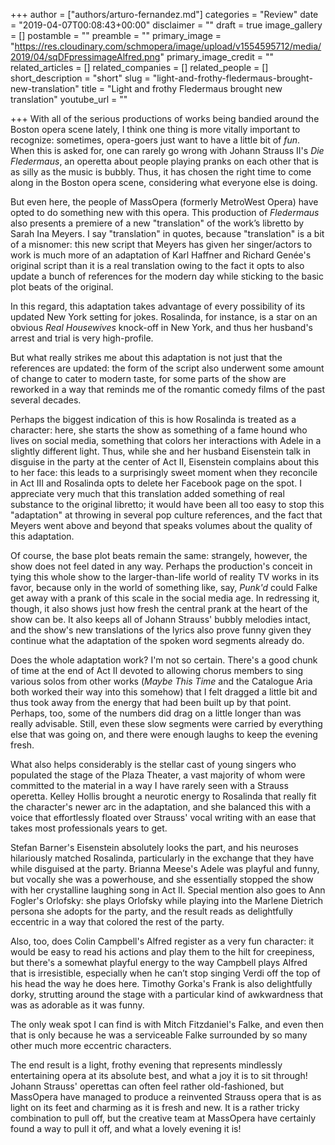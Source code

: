 +++
author = ["authors/arturo-fernandez.md"]
categories = "Review"
date = "2019-04-07T00:08:43+00:00"
disclaimer = ""
draft = true
image_gallery = []
postamble = ""
preamble = ""
primary_image = "https://res.cloudinary.com/schmopera/image/upload/v1554595712/media/2019/04/sqDFpressimageAlfred.png"
primary_image_credit = ""
related_articles = []
related_companies = []
related_people = []
short_description = "short"
slug = "light-and-frothy-fledermaus-brought-new-translation"
title = "Light and frothy Fledermaus brought new translation"
youtube_url = ""

+++
With all of the serious productions of works being bandied around the Boston opera scene lately, I think one thing is more vitally important to recognize: sometimes, opera-goers just want to have a little bit of _fun_. When this is asked for, one can rarely go wrong with Johann Strauss II's _Die Fledermaus_, an operetta about people playing pranks on each other that is as silly as the music is bubbly. Thus, it has chosen the right time to come along in the Boston opera scene, considering what everyone else is doing.

But even here, the people of MassOpera (formerly MetroWest Opera) have opted to do something new with this opera. This production of _Fledermaus_ also presents a premiere of a new "translation" of the work’s libretto by Sarah Ina Meyers. I say "translation" in quotes, because "translation" is a bit of a misnomer: this new script that Meyers has given her singer/actors to work is much more of an adaptation of Karl Haffner and Richard Genée's original script than it is a real translation owing to the fact it opts to also update a bunch of references for the modern day while sticking to the basic plot beats of the original. 

In this regard, this adaptation takes advantage of every possibility of its updated New York setting for jokes. Rosalinda, for instance, is a star on an obvious _Real Housewives_ knock-off in New York, and thus her husband's arrest and trial is very high-profile. 

But what really strikes me about this adaptation is not just that the references are updated: the form of the script also underwent some amount of change to cater to modern taste, for some parts of the show are reworked in a way that reminds me of the romantic comedy films of the past several decades. 

Perhaps the biggest indication of this is how Rosalinda is treated as a character: here, she starts the show as something of a fame hound who lives on social media, something that colors her interactions with Adele in a slightly different light. Thus, while she and her husband Eisenstein talk in disguise in the party at the center of Act II, Eisenstein complains about this to her face: this leads to a surprisingly sweet moment when they reconcile in Act III and Rosalinda opts to delete her Facebook page on the spot. I appreciate very much that this translation added something of real substance to the original libretto; it would have been all too easy to stop this "adaptation" at throwing in several pop culture references, and the fact that Meyers went above and beyond that speaks volumes about the quality of this adaptation.

Of course, the base plot beats remain the same: strangely, however, the show does not feel dated in any way. Perhaps the production's conceit in tying this whole show to the larger-than-life world of reality TV works in its favor, because only in the world of something like, say, _Punk'd_ could Falke get away with a prank of this scale in the social media age. In redressing it, though, it also shows just how fresh the central prank at the heart of the show can be. It also keeps all of Johann Strauss' bubbly melodies intact, and the show's new translations of the lyrics also prove funny given they continue what the adaptation of the spoken word segments already do.

Does the whole adaptation work? I'm not so certain. There's a good chunk of time at the end of Act II devoted to allowing chorus members to sing various solos from other works (_Maybe This Time_ and the Catalogue Aria both worked their way into this somehow) that I felt dragged a little bit and thus took away from the energy that had been built up by that point. Perhaps, too, some of the numbers did drag on a little longer than was really advisable. Still, even these slow segments were carried by everything else that was going on, and there were enough laughs to keep the evening fresh.

What also helps considerably is the stellar cast of young singers who populated the stage of the Plaza Theater, a vast majority of whom were committed to the material in a way I have rarely seen with a Strauss operetta. Kelley Hollis brought a neurotic energy to Rosalinda that really fit the character's newer arc in the adaptation, and she balanced this with a voice that effortlessly floated over Strauss' vocal writing with an ease that takes most professionals years to get. 

Stefan Barner's Eisenstein absolutely looks the part, and his neuroses hilariously matched Rosalinda, particularly in the exchange that they have while disguised at the party. Brianna Meese's Adele was playful and funny, but vocally she was a powerhouse, and she essentially stopped the show with her crystalline laughing song in Act II. Special mention also goes to Ann Fogler's Orlofsky: she plays Orlofsky while playing into the Marlene Dietrich persona she adopts for the party, and the result reads as delightfully eccentric in a way that colored the rest of the party. 

Also, too, does Colin Campbell's Alfred register as a very fun character: it would be easy to read his actions and play them to the hilt for creepiness, but there's a somewhat playful energy to the way Campbell plays Alfred that is irresistible, especially when he can’t stop singing Verdi off the top of his head the way he does here. Timothy Gorka's Frank is also delightfully dorky, strutting around the stage with a particular kind of awkwardness that was as adorable as it was funny. 

The only weak spot I can find is with Mitch Fitzdaniel's Falke, and even then that is only because he was a serviceable Falke surrounded by so many other much more eccentric characters.

The end result is a light, frothy evening that represents mindlessly entertaining opera at its absolute best, and what a joy it is to sit through! Johann Strauss' operettas can often feel rather old-fashioned, but MassOpera have managed to produce a reinvented Strauss opera that is as light on its feet and charming as it is fresh and new. It is a rather tricky combination to pull off, but the creative team at MassOpera have certainly found a way to pull it off, and what a lovely evening it is!